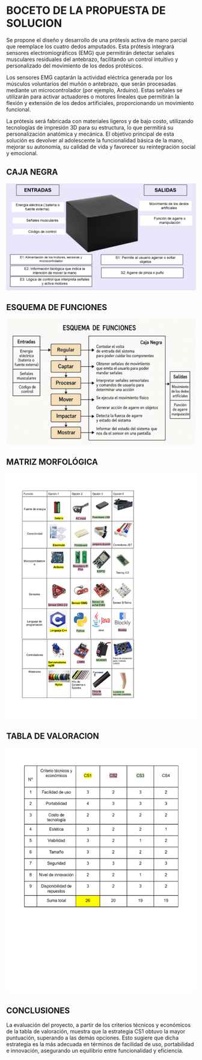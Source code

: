 # BOCETO DE LA PROPUESTA DE SOLUCION

Se propone el diseño y desarrollo de una prótesis activa de mano parcial que reemplace los cuatro dedos amputados. Esta prótesis integrará sensores electromiográficos (EMG) que permitirán detectar señales musculares residuales del antebrazo, facilitando un control intuitivo y personalizado del movimiento de los dedos protésicos.

Los sensores EMG captarán la actividad eléctrica generada por los músculos voluntarios del muñón o antebrazo, que serán procesadas mediante un microcontrolador (por ejemplo, Arduino). Estas señales se utilizarán para activar actuadores o motores lineales que permitirán la flexión y extensión de los dedos artificiales, proporcionando un movimiento funcional.

La prótesis será fabricada con materiales ligeros y de bajo costo, utilizando tecnologías de impresión 3D para su estructura, lo que permitirá su personalización anatómica y mecánica. El objetivo principal de esta solución es devolver al adolescente la funcionalidad básica de la mano, mejorar su autonomía, su calidad de vida y favorecer su reintegración social y emocional.

## CAJA NEGRA

<img src="/multimedia/CAJA_NEGRA.jpg" alt="Gráfico de resultados" width="700">

## ESQUEMA DE FUNCIONES

<img src="/multimedia/ESQUEMA_DE_FUNCIONES.jpg" alt="Gráfico de resultados" width="700">

## MATRIZ MORFOLÓGICA

<img src="/multimedia/MATRIZ_MORFOLOGICA.jpg" alt="Gráfico de resultados" width="700">

## TABLA DE VALORACION

<img src="/multimedia/TABLA_DE_VALORACION.jpg" alt="Gráfico de resultados" width="700">

## CONCLUSIONES

La evaluación del proyecto, a partir de los criterios técnicos y económicos de la tabla de valoración, muestra que la estrategia CS1 obtuvo la mayor puntuación, superando a las demás opciones. Esto sugiere que dicha estrategia es la más adecuada en términos de facilidad de uso, portabilidad e innovación, asegurando un equilibrio entre funcionalidad y eficiencia.

